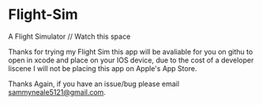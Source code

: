 # Flight-Sim
A Flight Simulator // Watch this space


Thanks for trying my Flight Sim this app will be avaliable for you on githu to open in xcode and place on your IOS device, 
due to the cost of a developer liscene I will not be placing this app on Apple's App Store.

Thanks Again, if you have an issue/bug please email sammyneale5121@gmail.com.
